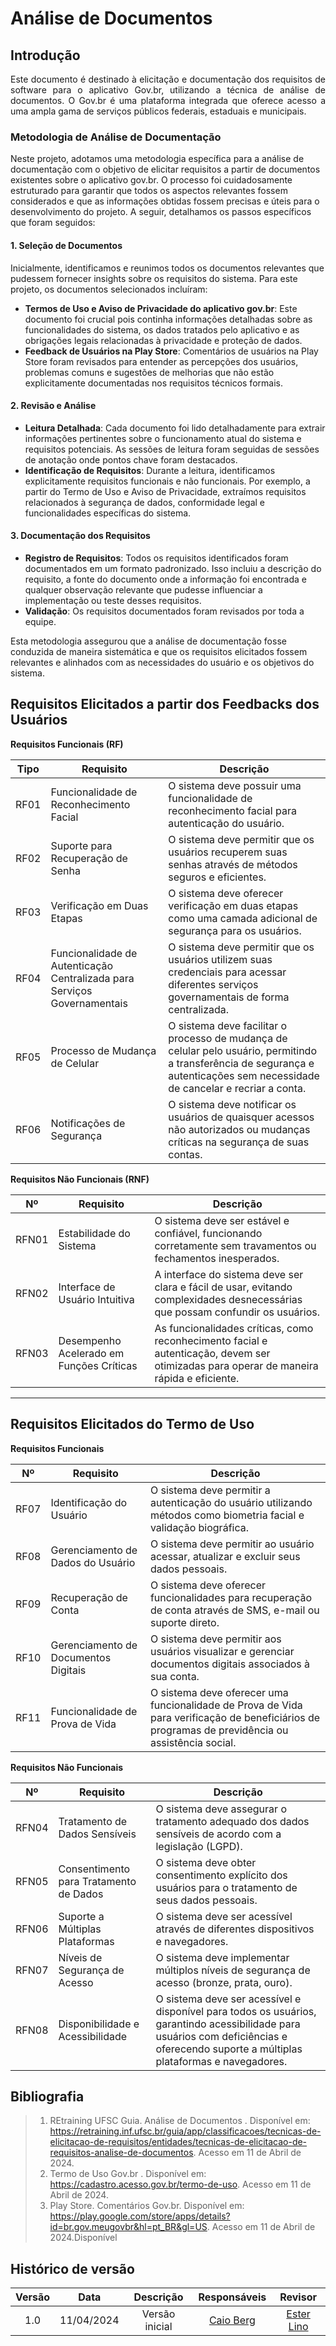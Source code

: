 # Análise de Documentos

## Introdução

<p align="justify">Este documento é destinado à elicitação e documentação dos requisitos de software para o aplicativo Gov.br, utilizando a técnica de análise de documentos. O Gov.br é uma plataforma integrada que oferece acesso a uma ampla gama de serviços públicos federais, estaduais e municipais.</p>

### Metodologia de Análise de Documentação

Neste projeto, adotamos uma metodologia específica para a análise de documentação com o objetivo de elicitar requisitos a partir de documentos existentes sobre o aplicativo gov.br. O processo foi cuidadosamente estruturado para garantir que todos os aspectos relevantes fossem considerados e que as informações obtidas fossem precisas e úteis para o desenvolvimento do projeto. A seguir, detalhamos os passos específicos que foram seguidos:

#### 1. Seleção de Documentos

Inicialmente, identificamos e reunimos todos os documentos relevantes que pudessem fornecer insights sobre os requisitos do sistema. Para este projeto, os documentos selecionados incluíram:
- **Termos de Uso e Aviso de Privacidade do aplicativo gov.br**: Este documento foi crucial pois continha informações detalhadas sobre as funcionalidades do sistema, os dados tratados pelo aplicativo e as obrigações legais relacionadas à privacidade e proteção de dados.
- **Feedback de Usuários na Play Store**: Comentários de usuários na Play Store foram revisados para entender as percepções dos usuários, problemas comuns e sugestões de melhorias que não estão explicitamente documentadas nos requisitos técnicos formais. 

#### 2. Revisão e Análise

- **Leitura Detalhada**: Cada documento foi lido detalhadamente para extrair informações pertinentes sobre o funcionamento atual do sistema e requisitos potenciais. As sessões de leitura foram seguidas de sessões de anotação onde pontos chave foram destacados.
- **Identificação de Requisitos**: Durante a leitura, identificamos explicitamente requisitos funcionais e não funcionais. Por exemplo, a partir do Termo de Uso e Aviso de Privacidade, extraímos requisitos relacionados à segurança de dados, conformidade legal e funcionalidades específicas do sistema.

#### 3. Documentação dos Requisitos

- **Registro de Requisitos**: Todos os requisitos identificados foram documentados em um formato padronizado. Isso incluiu a descrição do requisito, a fonte do documento onde a informação foi encontrada e qualquer observação relevante que pudesse influenciar a implementação ou teste desses requisitos.
- **Validação**: Os requisitos documentados foram revisados por toda a equipe.

Esta metodologia assegurou que a análise de documentação fosse conduzida de maneira sistemática e que os requisitos elicitados fossem relevantes e alinhados com as necessidades do usuário e os objetivos do sistema.

## Requisitos Elicitados a partir dos Feedbacks dos Usuários

**Requisitos Funcionais (RF)**

| Tipo | Requisito                                                          | Descrição                                                                                                            |
|----|--------------------------------------------------------------------|----------------------------------------------------------------------------------------------------------------------|
| RF01  | Funcionalidade de Reconhecimento Facial                           | O sistema deve possuir uma funcionalidade de reconhecimento facial para autenticação do usuário.                      |
| RF02  | Suporte para Recuperação de Senha                                 | O sistema deve permitir que os usuários recuperem suas senhas através de métodos seguros e eficientes.                |
| RF03  | Verificação em Duas Etapas                                        | O sistema deve oferecer verificação em duas etapas como uma camada adicional de segurança para os usuários.           |
| RF04  | Funcionalidade de Autenticação Centralizada para Serviços Governamentais | O sistema deve permitir que os usuários utilizem suas credenciais para acessar diferentes serviços governamentais de forma centralizada. |
| RF05  | Processo de Mudança de Celular                                    | O sistema deve facilitar o processo de mudança de celular pelo usuário, permitindo a transferência de segurança e autenticações sem necessidade de cancelar e recriar a conta. |
| RF06  | Notificações de Segurança                                         | O sistema deve notificar os usuários de quaisquer acessos não autorizados ou mudanças críticas na segurança de suas contas. |

**Requisitos Não Funcionais (RNF)**

| Nº | Requisito                             | Descrição                                                                                                        |
|----|---------------------------------------|------------------------------------------------------------------------------------------------------------------|
| RFN01  | Estabilidade do Sistema               | O sistema deve ser estável e confiável, funcionando corretamente sem travamentos ou fechamentos inesperados.     | 
| RFN02  | Interface de Usuário Intuitiva        | A interface do sistema deve ser clara e fácil de usar, evitando complexidades desnecessárias que possam confundir os usuários. |
| RFN03  | Desempenho Acelerado em Funções Críticas | As funcionalidades críticas, como reconhecimento facial e autenticação, devem ser otimizadas para operar de maneira rápida e eficiente. |

---

## Requisitos Elicitados do Termo de Uso

**Requisitos Funcionais**

| Nº | Requisito                                         | Descrição                                                                                                               |
|----|---------------------------------------------------|-------------------------------------------------------------------------------------------------------------------------|
| RF07  | Identificação do Usuário                          | O sistema deve permitir a autenticação do usuário utilizando métodos como biometria facial e validação biográfica.      |
| RF08  | Gerenciamento de Dados do Usuário                 | O sistema deve permitir ao usuário acessar, atualizar e excluir seus dados pessoais.                                    |
| RF09  | Recuperação de Conta                              | O sistema deve oferecer funcionalidades para recuperação de conta através de SMS, e-mail ou suporte direto.             |
| RF10  | Gerenciamento de Documentos Digitais              | O sistema deve permitir aos usuários visualizar e gerenciar documentos digitais associados à sua conta.                 |
| RF11  | Funcionalidade de Prova de Vida                   | O sistema deve oferecer uma funcionalidade de Prova de Vida para verificação de beneficiários de programas de previdência ou assistência social. |

**Requisitos Não Funcionais**

| Nº | Requisito                               | Descrição                                                                                                                 |
|----|-----------------------------------------|---------------------------------------------------------------------------------------------------------------------------|
| RFN04  | Tratamento de Dados Sensíveis           | O sistema deve assegurar o tratamento adequado dos dados sensíveis de acordo com a legislação (LGPD).                     |
| RFN05  | Consentimento para Tratamento de Dados  | O sistema deve obter consentimento explícito dos usuários para o tratamento de seus dados pessoais.                        |
| RFN06  | Suporte a Múltiplas Plataformas         | O sistema deve ser acessível através de diferentes dispositivos e navegadores.                                             |
| RFN07  | Níveis de Segurança de Acesso           | O sistema deve implementar múltiplos níveis de segurança de acesso (bronze, prata, ouro).                                  |
| RFN08  | Disponibilidade e Acessibilidade        | O sistema deve ser acessível e disponível para todos os usuários, garantindo acessibilidade para usuários com deficiências e oferecendo suporte a múltiplas plataformas e navegadores. |


## Bibliografia
> 1. REtraining UFSC Guia. Análise de Documentos . Disponível em: https://retraining.inf.ufsc.br/guia/app/classificacoes/tecnicas-de-elicitacao-de-requisitos/entidades/tecnicas-de-elicitacao-de-requisitos-analise-de-documentos. Acesso em 11 de Abril de 2024.
> 2. Termo de Uso Gov.br .  Disponível em: https://cadastro.acesso.gov.br/termo-de-uso. Acesso em 11 de Abril de 2024.
> 3. Play Store. Comentários Gov.br. Disponível em: https://play.google.com/store/apps/details?id=br.gov.meugovbr&hl=pt_BR&gl=US. Acesso em 11 de Abril de 2024.Disponível


## Histórico de versão

| Versão | Data | Descrição | Responsáveis | Revisor |
| :----: | :--: | :-----------------------------------------------------: | :----------------------------------------------------------------------------------------------: | :----------------------------------------------: |
|  1.0   | 11/04/2024 | Versão inicial  | [Caio Berg](https://github.com/Caio-bergbjj) | [Ester Lino](https://github.com/esteerlino) |